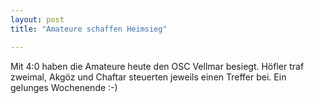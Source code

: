```yaml
---
layout: post
title: "Amateure schaffen Heimsieg"

---
```


Mit 4:0 haben die Amateure heute den OSC Vellmar besiegt. Höfler traf zweimal, Akgöz und Chaftar steuerten jeweils einen Treffer bei. Ein gelunges Wochenende :-)


